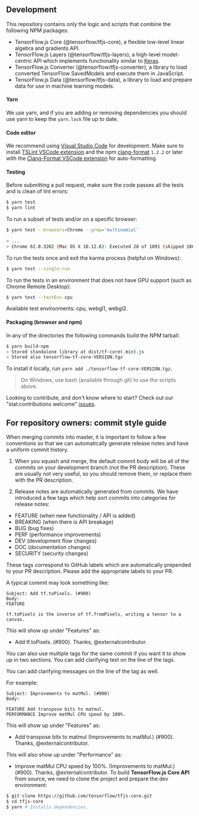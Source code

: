 ## Development

This repository contains only the logic and scripts that combine the following NPM packages:
- TensorFlow.js Core (@tensorflow/tfjs-core),
  a flexible low-level linear algebra and gradients API.
- TensorFlow.js Layers (@tensorflow/tfjs-layers),
  a high-level model-centric API which implements functionality similar to
  [Keras](https://keras.io/).
- TensorFlow.js Converter (@tensorflow/tfjs-converter),
  a library to load converted TensorFlow SavedModels and execute them in JavaScript.
- TensorFlow.js Data (@tensorflow/tfjs-data),
  a library to load and prepare data for use in machine learning models.

#### Yarn
We use yarn, and if you are adding or removing dependencies you should use yarn
to keep the `yarn.lock` file up to date.

#### Code editor
We recommend using [Visual Studio Code](https://code.visualstudio.com/) for
development. Make sure to install
[TSLint VSCode extension](https://marketplace.visualstudio.com/items?itemName=ms-vscode.vscode-typescript-tslint-plugin)
and the npm [clang-format](https://github.com/angular/clang-format) `1.2.2` or later
with the
[Clang-Format VSCode extension](https://marketplace.visualstudio.com/items?itemName=xaver.clang-format)
for auto-formatting.

#### Testing
Before submitting a pull request, make sure the code passes all the tests and is clean of lint errors:

```bash
$ yarn test
$ yarn lint
```

To run a subset of tests and/or on a specific browser:

```bash
$ yarn test --browsers=Chrome --grep='multinomial'
 
> ...
> Chrome 62.0.3202 (Mac OS X 10.12.6): Executed 28 of 1891 (skipped 1863) SUCCESS (6.914 secs / 0.634 secs)
```

To run the tests once and exit the karma process (helpful on Windows):

```bash
$ yarn test --single-run
```

To run the tests in an environment that does not have GPU support (such as Chrome Remote Desktop):

```bash
$ yarn test --testEnv cpu
```

Available test environments: cpu, webgl1, webgl2.

#### Packaging (browser and npm)

In any of the directories the following commands build the NPM tarball:

```bash
$ yarn build-npm
> Stored standalone library at dist/tf-core(.min).js
> Stored also tensorflow-tf-core-VERSION.tgz
```

To install it locally, run `yarn add ./tensorflow-tf-core-VERSION.tgz`.

> On Windows, use bash (available through git) to use the scripts above.

Looking to contribute, and don't know where to start? Check out our "stat:contributions welcome" [issues](https://github.com/tensorflow/tfjs/labels/stat%3Acontributions%20welcome).


## For repository owners: commit style guide

When merging commits into master, it is important to follow a few conventions
so that we can automatically generate release notes and have a uniform commit
history.

1. When you squash and merge, the default commit body will be all of the
commits on your development branch (not the PR description). These are usually
not very useful, so you should remove them, or replace them with the PR
description.

2. Release notes are automatically generated from commits. We have introduced a
few tags which help sort commits into categories for release notes:

- FEATURE (when new functionality / API is added)
- BREAKING (when there is API breakage)
- BUG (bug fixes)
- PERF (performance improvements)
- DEV (development flow changes)
- DOC (documentation changes)
- SECURITY (security changes)

These tags correspond to GitHub labels which are automatically prepended to your PR description.
Please add the appropriate labels to your PR.

A typical commit may look something like:

```
Subject: Add tf.toPixels. (#900)
Body:
FEATURE

tf.toPixels is the inverse of tf.fromPixels, writing a tensor to a canvas.

```

This will show up under "Features" as:
- Add tf.toPixels. (#900). Thanks, @externalcontributor.


You can also use multiple tags for the same commit if you want it to show up in
two sections. You can add clarifying text on the line of the tags.

You can add clarifying messages on the line of the tag as well.

For example:

```
Subject: Improvements to matMul. (#900)
Body:

FEATURE Add transpose bits to matmul.
PERFORMANCE Improve matMul CPU speed by 100%.
```

This will show up under "Features" as:
- Add transpose bits to matmul (Improvements to matMul.) (#900). Thanks, @externalcontributor.

This will also show up under "Performance" as:
- Improve matMul CPU speed by 100%. (Improvements to matMul.) (#900). Thanks, @externalcontributor.
To build **TensorFlow.js Core API** from source, we need to clone the project and prepare
the dev environment:

```bash
$ git clone https://github.com/tensorflow/tfjs-core.git
$ cd tfjs-core
$ yarn # Installs dependencies.
```